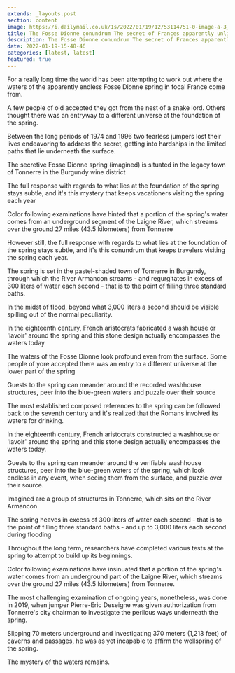 ```yaml
---
extends: _layouts.post
section: content
image: https://i.dailymail.co.uk/1s/2022/01/19/12/53114751-0-image-a-3_1642597050535.jpg 
title: The Fosse Dionne conundrum The secret of Frances apparently unlimited spring 
description: The Fosse Dionne conundrum The secret of Frances apparently unlimited spring 
date: 2022-01-19-15-48-46 
categories: [latest, latest] 
featured: true 
--- 
```

For a really long time the world has been attempting to work out where the waters of the apparently endless Fosse Dionne spring in focal France come from.

A few people of old accepted they got from the nest of a snake lord. Others thought there was an entryway to a different universe at the foundation of the spring.

Between the long periods of 1974 and 1996 two fearless jumpers lost their lives endeavoring to address the secret, getting into hardships in the limited paths that lie underneath the surface.

The secretive Fosse Dionne spring (imagined) is situated in the legacy town of Tonnerre in the Burgundy wine district

The full response with regards to what lies at the foundation of the spring stays subtle, and it's this mystery that keeps vacationers visiting the spring each year

Color following examinations have hinted that a portion of the spring's water comes from an underground segment of the Laigne River, which streams over the ground 27 miles (43.5 kilometers) from Tonnerre

However still, the full response with regards to what lies at the foundation of the spring stays subtle, and it's this conundrum that keeps travelers visiting the spring each year.

The spring is set in the pastel-shaded town of Tonnerre in Burgundy, through which the River Armancon streams - and regurgitates in excess of 300 liters of water each second - that is to the point of filling three standard baths.

In the midst of flood, beyond what 3,000 liters a second should be visible spilling out of the normal peculiarity.

In the eighteenth century, French aristocrats fabricated a wash house or 'lavoir' around the spring and this stone design actually encompasses the waters today

The waters of the Fosse Dionne look profound even from the surface. Some people of yore accepted there was an entry to a different universe at the lower part of the spring

Guests to the spring can meander around the recorded washhouse structures, peer into the blue-green waters and puzzle over their source

The most established composed references to the spring can be followed back to the seventh century and it's realized that the Romans involved its waters for drinking.

In the eighteenth century, French aristocrats constructed a washhouse or 'lavoir' around the spring and this stone design actually encompasses the waters today.

Guests to the spring can meander around the verifiable washhouse structures, peer into the blue-green waters of the spring, which look endless in any event, when seeing them from the surface, and puzzle over their source.

Imagined are a group of structures in Tonnerre, which sits on the River Armancon

The spring heaves in excess of 300 liters of water each second - that is to the point of filling three standard baths - and up to 3,000 liters each second during flooding

Throughout the long term, researchers have completed various tests at the spring to attempt to build up its beginnings.

Color following examinations have insinuated that a portion of the spring's water comes from an underground part of the Laigne River, which streams over the ground 27 miles (43.5 kilometers) from Tonnerre.

The most challenging examination of ongoing years, nonetheless, was done in 2019, when jumper Pierre-Eric Deseigne was given authorization from Tonnerre's city chairman to investigate the perilous ways underneath the spring.

Slipping 70 meters underground and investigating 370 meters (1,213 feet) of caverns and passages, he was as yet incapable to affirm the wellspring of the spring.

The mystery of the waters remains.